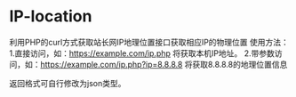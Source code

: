 # IP-location
利用PHP的curl方式获取站长网IP地理位置接口获取相应IP的物理位置
使用方法：
1.直接访问，如：https://example.com/ip.php
将获取本机IP地址。
2.带参数访问，如：https://example.com/ip.php?ip=8.8.8.8
将获取8.8.8.8的地理位置信息

返回格式可自行修改为json类型。
